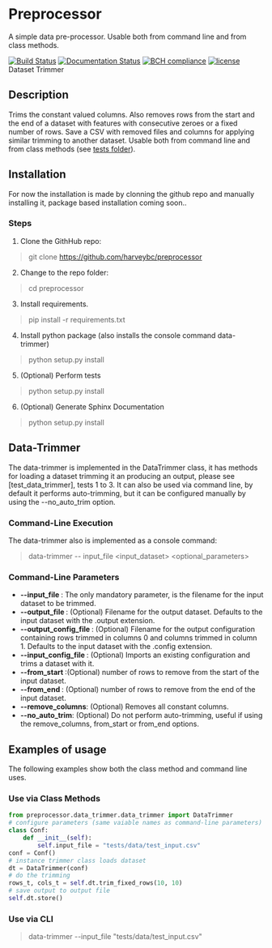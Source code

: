 # Preprocessor

A simple data pre-processor. Usable both from command line and from class methods.

[![Build Status](https://travis-ci.org/harveybc/preprocessor.svg?branch=master)](https://travis-ci.org/harveybc/preprocessor)
[![Documentation Status](https://readthedocs.org/projects/docs/badge/?version=latest)](https://preprocessor.readthedocs.io/en/latest/)
[![BCH compliance](https://bettercodehub.com/edge/badge/harveybc/preprocessor?branch=master)](https://bettercodehub.com/)
[![license](https://img.shields.io/github/license/mashape/apistatus.svg?maxAge=2592000)](https://github.com/harveybc/preprocessor/blob/master/LICENSE)
Dataset Trimmer


## Description

Trims the constant valued columns.  Also removes rows from the start and the end of a dataset with features with consecutive zeroes or a fixed number of rows. Save a CSV with removed files and columns for applying similar  trimming to another dataset. Usable both from command line and from class methods (see [tests folder](https://github.com/harveybc/preprocessor/tree/master/tests)).

## Installation

For now the installation is made by clonning the github repo and manually installing it, package based installation coming soon..

### Steps
1. Clone the GithHub repo:   
> git clone https://github.com/harveybc/preprocessor
2. Change to the repo folder:
> cd preprocessor
3. Install requirements.
> pip install -r requirements.txt
4. Install python package (also installs the console command data-trimmer)
> python setup.py install
5. (Optional) Perform tests
> python setup.py install
6. (Optional) Generate Sphinx Documentation
> python setup.py install

## Data-Trimmer

The data-trimmer is implemented in the DataTrimmer class, it has methods for loading a dataset trimming it an producing an  output, please see [test_data_trimmer], tests 1 to 3. It can also be used via command line, by default it performs auto-trimming, but it can be configured manually by using the --no_auto_trim option.

### Command-Line Execution

The data-trimmer also is implemented as a console command:
> data-trimmer -- input_file <input_dataset> <optional_parameters>

### Command-Line Parameters

* __--input_file <filename>__: The only mandatory parameter, is the filename for the input dataset to be trimmed.
* __--output_file <filename>__: (Optional) Filename for the output dataset. Defaults to the input dataset with the .output extension.
* __--output_config_file <filename>__: (Optional) Filename for the output configuration containing rows trimmed in columns 0 and columns trimmed in column 1. Defaults to the input dataset with the .config extension.
* __--input_config_file <filename>__: (Optional) Imports an existing configuration and trims a dataset with it.
* __--from_start <val>__:(Optional) number of rows to remove from the start of the input dataset.
* __--from_end <val>__: (Optional) number of rows to remove from the end of the input dataset.
* __--remove_columns__: (Optional) Removes all constant columns.
* __--no_auto_trim__: (Optional) Do not perform auto-trimming, useful if using the remove_columns, from_start or from_end options.

## Examples of usage
The following examples show both the class method and command line uses.

### Use via Class Methods
```python
from preprocessor.data_trimmer.data_trimmer import DataTrimmer
# configure parameters (same vaiable names as command-line parameters)
class Conf:
    def __init__(self):
        self.input_file = "tests/data/test_input.csv"
conf = Conf()
# instance trimmer class loads dataset
dt = DataTrimmer(conf)
# do the trimming
rows_t, cols_t = self.dt.trim_fixed_rows(10, 10)
# save output to output file
self.dt.store()
```

### Use via CLI

> data-trimmer --input_file "tests/data/test_input.csv"






